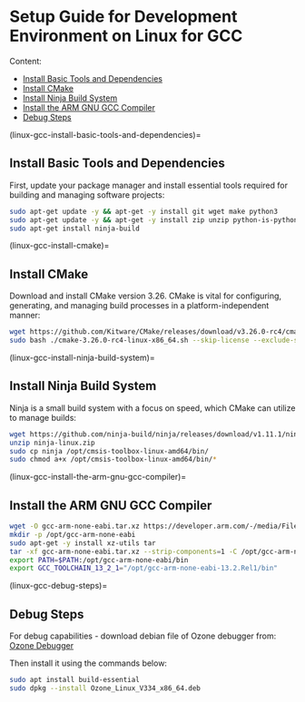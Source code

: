 # Setup Guide for Development Environment on Linux for GCC 

Content:

  - [Install Basic Tools and Dependencies](#linux-gcc-install-basic-tools-and-dependencies)
  - [Install CMake](#linux-gcc-install-cmake)
  - [Install Ninja Build System](#linux-gcc-install-ninja-build-system)
  - [Install the ARM GNU GCC Compiler](#linux-gcc-install-the-arm-gnu-gcc-compiler)
  - [Debug Steps](#linux-gcc-debug-steps)

(linux-gcc-install-basic-tools-and-dependencies)=
## Install Basic Tools and Dependencies
First, update your package manager and install essential tools required for building and managing software projects:

```bash
sudo apt-get update -y && apt-get -y install git wget make python3 
sudo apt-get update -y && apt-get -y install zip unzip python-is-python3
sudo apt-get install ninja-build
```

(linux-gcc-install-cmake)=
## Install CMake
Download and install CMake version 3.26. CMake is vital for configuring, generating, and managing build processes in a platform-independent manner:

```bash
wget https://github.com/Kitware/CMake/releases/download/v3.26.0-rc4/cmake-3.26.0-rc4-linux-x86_64.sh
sudo bash ./cmake-3.26.0-rc4-linux-x86_64.sh --skip-license --exclude-subdir --prefix=/usr/local
```

(linux-gcc-install-ninja-build-system)=
## Install Ninja Build System
Ninja is a small build system with a focus on speed, which CMake can utilize to manage builds:

```bash
wget https://github.com/ninja-build/ninja/releases/download/v1.11.1/ninja-linux.zip
unzip ninja-linux.zip
sudo cp ninja /opt/cmsis-toolbox-linux-amd64/bin/
sudo chmod a+x /opt/cmsis-toolbox-linux-amd64/bin/*
```

(linux-gcc-install-the-arm-gnu-gcc-compiler)=
## Install the ARM GNU GCC Compiler
```bash
wget -O gcc-arm-none-eabi.tar.xz https://developer.arm.com/-/media/Files/downloads/gnu/13.2.rel1/binrel/arm-gnu-toolchain-13.2.rel1-x86_64-arm-none-eabi.tar.xz
mkdir -p /opt/gcc-arm-none-eabi
sudo apt-get -y install xz-utils tar
tar -xf gcc-arm-none-eabi.tar.xz --strip-components=1 -C /opt/gcc-arm-none-eabi
export PATH=$PATH:/opt/gcc-arm-none-eabi/bin
export GCC_TOOLCHAIN_13_2_1="/opt/gcc-arm-none-eabi-13.2.Rel1/bin"
```

(linux-gcc-debug-steps)=
## Debug Steps
For debug capabilities - download debian file of Ozone debugger from: [Ozone Debugger](https://www.segger.com/downloads/jlink/#Ozone)

Then install it using the commands below:
```bash
sudo apt install build-essential
sudo dpkg --install Ozone_Linux_V334_x86_64.deb
```
